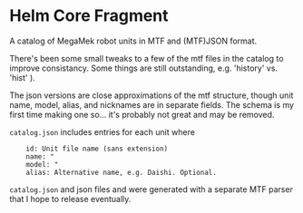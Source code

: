 # Helm Core Fragment

A catalog of MegaMek robot units in MTF and (MTF)JSON format.

There's been some small tweaks to a few of the mtf files in the catalog to improve consistancy. Some things are still outstanding, e.g. 'history' vs. 'hist' ).

The json versions are close approximations of the mtf structure, though unit name, model, alias, and nicknames are in separate fields. The schema is my first time making one so... it's probably not great and may be removed. 


`catalog.json` includes entries for each unit where
```
	id: Unit file name (sans extension)
	name: "
	model: "
	alias: Alternative name, e.g. Daishi. Optional.
```

`catalog.json` and json files and were generated with a separate MTF parser that I hope to release eventually. 
